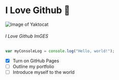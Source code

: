 # I Love Github 🥊
![Image of Yaktocat](https://octodex.github.com/images/yaktocat.png) 
###### I Love Github ImGES
``` javascript
var myConsoleLog = console.log("Hello, world!");
```
- [x] Turn on GitHub Pages
- [ ] Outline my portfolio
- [ ] Introduce myself to the world

